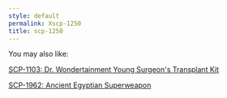 ```yaml
---
style: default
permalink: Xscp-1250
title: scp-1250
---
```

You may also like:

[SCP-1103: Dr. Wondertainment Young Surgeon's Transplant Kit](http://scp-wiki.net/scp-1103)

[SCP-1962: Ancient Egyptian Superweapon](http://scp-wiki.net/scp-1962)
